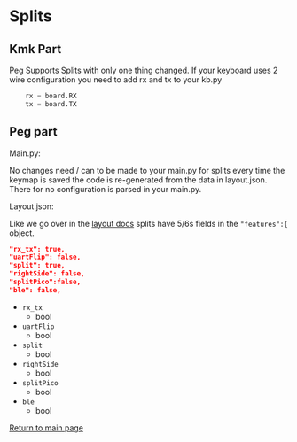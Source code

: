 # Splits

## Kmk Part

Peg Supports Splits with only one thing changed. If your keyboard uses 2 wire
configuration you need to add rx and tx to your kb.py

``` python
    rx = board.RX
    tx = board.TX
```

## Peg part

Main.py:

No changes need / can to be made to your main.py for splits every time the
keymap is saved the code is re-generated from the data in layout.json. There for
no configuration is parsed in your main.py.

 Layout.json:

 Like we go over in the [layout docs](./layout.md)
 splits have 5/6s fields in the `"features":{` object.

```json
"rx_tx": true,
"uartFlip": false,
"split": true,
"rightSide": false,
"splitPico":false,
"ble": false,
```

* `rx_tx`
  * bool
* `uartFlip`
  * bool
* `split`
  * bool
* `rightSide`
  * bool
* `splitPico`
  * bool
* `ble`
  * bool

[Return to main page](./README.md)
